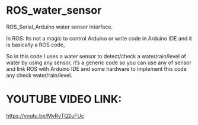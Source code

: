 # ROS_water_sensor
ROS_Serial_Arduino water sensor interface.

In ROS:
Its not a magic to control Arduino or write code in Arduino IDE and it is basically a ROS code,

So in this code I uses a water sensor to detect/check a water/rain/level of water by using any sensor, it’s a generic code so you can use any of sensor and link ROS with Arduino IDE and some hardware to implement this code any check water/rain/level.


# YOUTUBE VIDEO LINK:
https://youtu.be/MvRvTQ2uFUc
